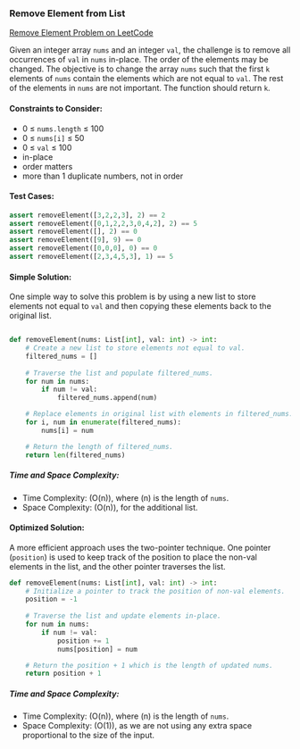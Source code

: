 ### Remove Element from List

[Remove Element Problem on LeetCode](https://leetcode.com/problems/remove-element/description/)

Given an integer array `nums` and an integer `val`, the challenge is to remove all occurrences of `val` in `nums` in-place. The order of the elements may be changed. The objective is to change the array `nums` such that the first `k` elements of `nums` contain the elements which are not equal to `val`. The rest of the elements in `nums` are not important. The function should return `k`.

#### Constraints to Consider:
- 0 ≤ `nums.length` ≤ 100
- 0 ≤ `nums[i]` ≤ 50
- 0 ≤ `val` ≤ 100
- in-place
- order matters
- more than 1 duplicate numbers, not in order


#### Test Cases:

```python
assert removeElement([3,2,2,3], 2) == 2
assert removeElement([0,1,2,2,3,0,4,2], 2) == 5
assert removeElement([], 2) == 0
assert removeElement([9], 9) == 0
assert removeElement([0,0,0], 0) == 0
assert removeElement([2,3,4,5,3], 1) == 5
```

#### Simple Solution:

One simple way to solve this problem is by using a new list to store elements not equal to `val` and then copying these elements back to the original list.

```python

def removeElement(nums: List[int], val: int) -> int:
    # Create a new list to store elements not equal to val.
    filtered_nums = []
    
    # Traverse the list and populate filtered_nums.
    for num in nums:
        if num != val:
            filtered_nums.append(num)

    # Replace elements in original list with elements in filtered_nums.
    for i, num in enumerate(filtered_nums):
        nums[i] = num

    # Return the length of filtered_nums.
    return len(filtered_nums)
```

##### Time and Space Complexity:

- Time Complexity: \(O(n)\), where \(n\) is the length of `nums`.
- Space Complexity: \(O(n)\), for the additional list.



#### Optimized Solution:

A more efficient approach uses the two-pointer technique. One pointer (`position`) is used to keep track of the position to place the non-val elements in the list, and the other pointer traverses the list.

```python
def removeElement(nums: List[int], val: int) -> int:
    # Initialize a pointer to track the position of non-val elements.
    position = -1
    
    # Traverse the list and update elements in-place.
    for num in nums:
        if num != val:
            position += 1
            nums[position] = num

    # Return the position + 1 which is the length of updated nums.
    return position + 1
```

##### Time and Space Complexity:

- Time Complexity: \(O(n)\), where \(n\) is the length of `nums`.
- Space Complexity: \(O(1)\), as we are not using any extra space proportional to the size of the input.
